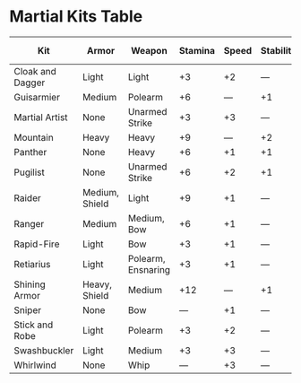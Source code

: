 # Martial Kits Table

| Kit              | Armor          | Weapon             | Stamina | Speed | Stability | Melee Damage | Ranged Damage | Weapon Distance | Reach | Mobility |
|---------|--------|----------|-----|----|------|-------|--------|---------|----|-----|
| Cloak and Dagger | Light          | Light              | +3      | +2    | —         | +1/+1/+1     | +1/+1/+1      | +5              | —     | Yes      |
| Guisarmier       | Medium         | Polearm            | +6      | —     | +1        | +2/+2/+2     | —             | —               | +1    | —        |
| Martial Artist   | None           | Unarmed Strike     | +3      | +3    | —         | +2/+2/+2     | —             | —               | —     | Yes      |
| Mountain         | Heavy          | Heavy              | +9      | —     | +2        | +0/+0/+4     | —             | —               | —     | —        |
| Panther          | None           | Heavy              | +6      | +1    | +1        | +0/+0/+4     | —             | —               | —     | —        |
| Pugilist         | None           | Unarmed Strike     | +6      | +2    | +1        | +1/+1/+1     | —             | —               | —     | —        |
| Raider           | Medium, Shield | Light              | +9      | +1    | —         | +1/+1/+1     | —             | +5              | —     | Yes      |
| Ranger           | Medium         | Medium, Bow        | +6      | +1    | —         | +1/+1/+1     | +1/+1/+1      | +5              | —     | Yes      |
| Rapid-Fire       | Light          | Bow                | +3      | +1    | —         | —            | +2/+2/+2      | +7              | —     | Yes      |
| Retiarius        | Light          | Polearm, Ensnaring | +3      | +1    | —         | +2/+2/+2     | —             | —               | +1    | Yes      |
| Shining Armor    | Heavy, Shield  | Medium             | +12     | —     | +1        | +2/+2/+2     | —             | —               | —     | —        |
| Sniper           | None           | Bow                | —       | +1    | —         | —            | +0/+0/+4      | +10             | —     | Yes      |
| Stick and Robe   | Light          | Polearm            | +3      | +2    | —         | +1/+1/+1     | —             | —               | +1    | Yes      |
| Swashbuckler     | Light          | Medium             | +3      | +3    | —         | +2/+2/+2     | —             | —               | —     | Yes      |
| Whirlwind        | None           | Whip               | —       | +3    | —         | +1/+1/+1     | —             | —               | +1    | Yes      |
